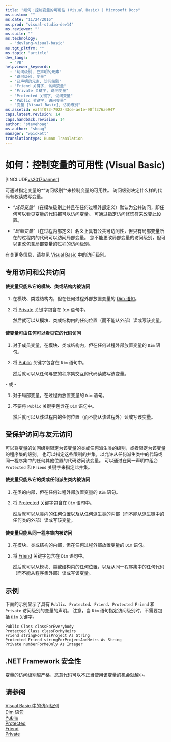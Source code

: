 ```yaml
---
title: "如何：控制变量的可用性 (Visual Basic) | Microsoft Docs"
ms.custom: ""
ms.date: "11/24/2016"
ms.prod: "visual-studio-dev14"
ms.reviewer: ""
ms.suite: ""
ms.technology: 
  - "devlang-visual-basic"
ms.tgt_pltfrm: ""
ms.topic: "article"
dev_langs: 
  - "VB"
helpviewer_keywords: 
  - "访问级别, 已声明的元素"
  - "访问级别, 变量"
  - "已声明的元素, 访问级别"
  - "Friend 关键字, 访问变量"
  - "Private 关键字, 访问变量"
  - "Protected 关键字, 访问变量"
  - "Public 关键字, 访问变量"
  - "变量 [Visual Basic], 访问级别"
ms.assetid: eaf4f073-7922-43ce-ae1e-90ff376ae947
caps.latest.revision: 14
caps.handback.revision: 14
author: "stevehoag"
ms.author: "shoag"
manager: "wpickett"
translationtype: Human Translation
---
```

# 如何：控制变量的可用性 (Visual Basic)
[!INCLUDE[vs2017banner](../../../../csharp/includes/vs2017banner.md)]

可通过指定变量的*“访问级别”*来控制变量的可用性。  访问级别决定什么样的代码有权读或写变量。  
  
-   *“成员变量”*（在模块级别上并且在任何过程外部定义）默认为公共访问，即任何可以看见变量的代码都可以访问变量。  可通过指定访问修饰符来改变此设置。  
  
-   *“局部变量”*（在过程内部定义）名义上具有公共可访问性，但只有局部变量所在的过程内的代码可以访问局部变量。  您不能更改局部变量的访问级别，但可以更改包含局部变量的过程的访问级别。  
  
 有关更多信息，请参见 [Visual Basic 中的访问级别](../../../../visual-basic/programming-guide/language-features/declared-elements/access-levels.md)。  
  
## 专用访问和公共访问  
  
#### 使变量只能从它的模块、类或结构内被访问  
  
1.  在模块、类或结构内，但在任何过程外部放置变量的 [Dim 语句](../../../../visual-basic/language-reference/statements/dim-statement.md)。  
  
2.  将 [Private](../../../../visual-basic/language-reference/modifiers/private.md) 关键字包含在 `Dim` 语句中。  
  
     然后就可以从模块、类或结构内的任何位置（而不能从外部）读或写该变量。  
  
#### 使变量可由任何可以看见它的代码访问  
  
1.  对于成员变量，在模块、类或结构内，但在任何过程外部放置变量的 `Dim` 语句。  
  
2.  将 [Public](../../../../visual-basic/language-reference/modifiers/public.md) 关键字包含在 `Dim` 语句中。  
  
     然后就可以从任何与您的程序集交互的代码读或写该变量。  
  
 \- 或 \-  
  
1.  对于局部变量，在过程内放置变量的 `Dim` 语句。  
  
2.  不要将 `Public` 关键字包含在 `Dim` 语句中。  
  
     然后就可以从该过程内的任何位置（而不能从该过程外）读或写该变量。  
  
## 受保护访问与友元访问  
 可以将变量的访问级别限定为该变量的类或任何派生类的级别，或者限定为该变量的程序集的级别。  也可以指定这些限制的并集，以允许从任何派生类中的代码或同一程序集中的任何其他位置的代码访问该变量。  可以通过在同一声明中组合 `Protected` 和 `Friend` 关键字来指定此并集。  
  
#### 使变量只能从它的类或任何派生类内被访问  
  
1.  在类的内部，但在任何过程外部放置变量的 `Dim` 语句。  
  
2.  将 [Protected](../../../../visual-basic/language-reference/modifiers/protected.md) 关键字包含在 `Dim` 语句中。  
  
     然后就可以从类内的任何位置以及从任何派生类的内部（而不能从派生链中的任何类的外部）读或写该变量。  
  
#### 使变量只能从同一程序集内被访问  
  
1.  在模块、类或结构的内部，但在任何过程外部放置变量的 `Dim` 语句。  
  
2.  将 [Friend](../../../../visual-basic/language-reference/modifiers/friend.md) 关键字包含在 `Dim` 语句中。  
  
     然后就可以从模块、类或结构内的任何位置，以及从同一程序集中的任何代码（而不能从程序集外部）读或写该变量。  
  
## 示例  
 下面的示例显示了具有 `Public`、`Protected`、`Friend`、`Protected Friend` 和 `Private` 访问级别的变量的声明。  注意，当 `Dim` 语句指定访问级别时，不需要包括 `Dim` 关键字。  
  
```  
Public Class classForEverybody  
Protected Class classForMyHeirs  
Friend stringForThisProject As String  
Protected Friend stringForProjectAndHeirs As String  
Private numberForMeOnly As Integer  
```  
  
## .NET Framework 安全性  
 变量的访问级别越严格，恶意代码可以不正当使用该变量的机会就越小。  
  
## 请参阅  
 [Visual Basic 中的访问级别](../../../../visual-basic/programming-guide/language-features/declared-elements/access-levels.md)   
 [Dim 语句](../../../../visual-basic/language-reference/statements/dim-statement.md)   
 [Public](../../../../visual-basic/language-reference/modifiers/public.md)   
 [Protected](../../../../visual-basic/language-reference/modifiers/protected.md)   
 [Friend](../../../../visual-basic/language-reference/modifiers/friend.md)   
 [Private](../../../../visual-basic/language-reference/modifiers/private.md)